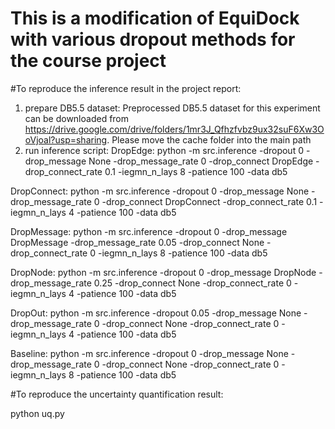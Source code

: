# This is a modification of EquiDock with various dropout methods for the course project




#To reproduce the inference result in the project report:
1. prepare DB5.5 dataset:
  Preprocessed DB5.5 dataset for this experiment can be downloaded from https://drive.google.com/drive/folders/1mr3J_Qfhzfvbz9ux32suF6Xw3OoVjoal?usp=sharing. Please move the cache folder into the main path
2. run inference script:
DropEdge: python -m src.inference -dropout 0 -drop_message None -drop_message_rate 0 -drop_connect DropEdge -drop_connect_rate 0.1 -iegmn_n_lays 8 -patience 100 -data db5

DropConnect: python -m src.inference -dropout 0 -drop_message None -drop_message_rate 0 -drop_connect DropConnect -drop_connect_rate 0.1 -iegmn_n_lays 4 -patience 100 -data db5

DropMessage: python -m src.inference -dropout 0 -drop_message DropMessage -drop_message_rate 0.05 -drop_connect None -drop_connect_rate 0 -iegmn_n_lays 8 -patience 100 -data db5

DropNode: python -m src.inference -dropout 0 -drop_message DropNode -drop_message_rate 0.25 -drop_connect None -drop_connect_rate 0 -iegmn_n_lays 4 -patience 100 -data db5

DropOut: python -m src.inference -dropout 0.05 -drop_message None -drop_message_rate 0 -drop_connect None -drop_connect_rate 0 -iegmn_n_lays 4 -patience 100 -data db5

Baseline: python -m src.inference -dropout 0 -drop_message None -drop_message_rate 0 -drop_connect None -drop_connect_rate 0 -iegmn_n_lays 8 -patience 100 -data db5



#To reproduce the uncertainty quantification result:

python uq.py




